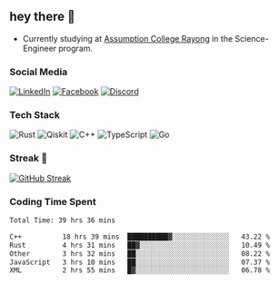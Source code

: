 ## hey there 👋

- Currently studying at [Assumption College Rayong](https://www.acr.ac.th) in the Science-Engineer program.

### Social Media

[![LinkedIn](https://img.shields.io/badge/linkedin-%230077B5.svg?style=for-the-badge&logo=linkedin&logoColor=white)](https://www.linkedin.com/in/kiattisakbeaw/)
[![Facebook](https://img.shields.io/badge/Facebook-%231877F2.svg?style=for-the-badge&logo=Facebook&logoColor=white)](https://www.facebook.com/kiattisakbeawsanburee)
[![Discord](https://img.shields.io/badge/Discord-%235865F2.svg?style=for-the-badge&logo=discord&logoColor=white)](https://discord.gg/dgRsHb5duc)

### Tech Stack
![Rust](https://img.shields.io/badge/rust-%23000000.svg?style=for-the-badge&logo=rust&logoColor=white)
![Qiskit](https://img.shields.io/badge/Qiskit-%236929C4.svg?style=for-the-badge&logo=Qiskit&logoColor=white)
![C++](https://img.shields.io/badge/c++-%2300599C.svg?style=for-the-badge&logo=c%2B%2B&logoColor=white)
![TypeScript](https://img.shields.io/badge/typescript-%23007ACC.svg?style=for-the-badge&logo=typescript&logoColor=white)
![Go](https://img.shields.io/badge/go-%2300ADD8.svg?style=for-the-badge&logo=go&logoColor=white)


### Streak 🚀
[![GitHub Streak](https://streak-stats.demolab.com?user=beawkiattisak&theme=dark&hide_border=true)](https://git.io/streak-stats)
</div>

### Coding Time Spent
<!--START_SECTION:waka-->

```txt
Total Time: 39 hrs 36 mins

C++          18 hrs 39 mins  ██████████▓░░░░░░░░░░░░░░   43.22 %
Rust         4 hrs 31 mins   ██▓░░░░░░░░░░░░░░░░░░░░░░   10.49 %
Other        3 hrs 32 mins   ██░░░░░░░░░░░░░░░░░░░░░░░   08.22 %
JavaScript   3 hrs 10 mins   ██░░░░░░░░░░░░░░░░░░░░░░░   07.37 %
XML          2 hrs 55 mins   █▓░░░░░░░░░░░░░░░░░░░░░░░   06.78 %
```

<!--END_SECTION:waka-->
